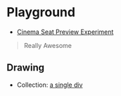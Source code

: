# Playground

- [Cinema Seat Preview Experiment](http://tympanus.net/codrops/2016/01/12/cinema-seat-preview-experiment/)
> Really Awesome

## Drawing

- Collection: [a single div](http://a.singlediv.com/)
